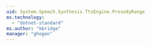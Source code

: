 ```yaml
---
uid: System.Speech.Synthesis.TtsEngine.ProsodyRange
ms.technology: 
  - "dotnet-standard"
ms.author: "kbridge"
manager: "ghogen"
---
```

